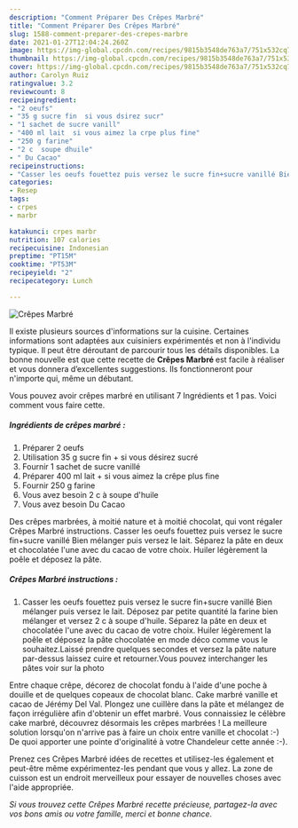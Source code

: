 ```yaml
---
description: "Comment Préparer Des Crêpes Marbré"
title: "Comment Préparer Des Crêpes Marbré"
slug: 1588-comment-preparer-des-crepes-marbre
date: 2021-01-27T12:04:24.260Z
image: https://img-global.cpcdn.com/recipes/9815b3548de763a7/751x532cq70/crepes-marbre-photo-principale-de-la-recette.jpg
thumbnail: https://img-global.cpcdn.com/recipes/9815b3548de763a7/751x532cq70/crepes-marbre-photo-principale-de-la-recette.jpg
cover: https://img-global.cpcdn.com/recipes/9815b3548de763a7/751x532cq70/crepes-marbre-photo-principale-de-la-recette.jpg
author: Carolyn Ruiz
ratingvalue: 3.2
reviewcount: 8
recipeingredient:
- "2 oeufs"
- "35 g sucre fin  si vous dsirez sucr"
- "1 sachet de sucre vanill"
- "400 ml lait  si vous aimez la crpe plus fine"
- "250 g farine"
- "2 c  soupe dhuile"
- " Du Cacao"
recipeinstructions:
- "Casser les oeufs fouettez puis versez le sucre fin+sucre vanillé Bien mélanger puis versez le lait. Déposez par petite quantité la farine bien mélanger et versez 2 c à soupe d&#39;huile. Séparez la pâte en deux et chocolatée l&#39;une avec du cacao de votre choix. Huiler légèrement la poêle et déposez la pâte chocolatée en mode déco comme vous le souhaitez.Laissé prendre quelques secondes et versez la pâte nature par-dessus laissez cuire et retourner.Vous pouvez interchanger les pâtes voir sur la photo"
categories:
- Resep
tags:
- crpes
- marbr

katakunci: crpes marbr 
nutrition: 107 calories
recipecuisine: Indonesian
preptime: "PT15M"
cooktime: "PT53M"
recipeyield: "2"
recipecategory: Lunch

---
```



![Crêpes Marbré](https://img-global.cpcdn.com/recipes/9815b3548de763a7/751x532cq70/crepes-marbre-photo-principale-de-la-recette.jpg)

Il existe plusieurs sources d'informations sur la cuisine. Certaines informations sont adaptées aux cuisiniers expérimentés et non à l'individu typique. Il peut être déroutant de parcourir tous les détails disponibles. La bonne nouvelle est que cette recette de <strong> Crêpes Marbré </strong> est facile à réaliser et vous donnera d’excellentes suggestions. Ils fonctionneront pour n'importe qui, même un débutant.

<!--inarticleads1-->

Vous pouvez avoir crêpes marbré en utilisant 7 Ingrédients et 1 pas. Voici comment vous faire cette.

##### Ingrédients de crêpes marbré :

1. Préparer 2 oeufs
1. Utilisation 35 g sucre fin + si vous désirez sucré
1. Fournir 1 sachet de sucre vanillé
1. Préparer 400 ml lait + si vous aimez la crêpe plus fine
1. Fournir 250 g farine
1. Vous avez besoin 2 c à soupe d&#39;huile
1. Vous avez besoin  Du Cacao


Des crêpes marbrées, à moitié nature et à moitié chocolat, qui vont régaler Crêpes Marbré instructions. Casser les oeufs fouettez puis versez le sucre fin+sucre vanillé Bien mélanger puis versez le lait. Séparez la pâte en deux et chocolatée l&#39;une avec du cacao de votre choix. Huiler légèrement la poêle et déposez la pâte. 

<!--inarticleads2-->

##### Crêpes Marbré instructions :

1. Casser les oeufs fouettez puis versez le sucre fin+sucre vanillé Bien mélanger puis versez le lait. Déposez par petite quantité la farine bien mélanger et versez 2 c à soupe d&#39;huile. Séparez la pâte en deux et chocolatée l&#39;une avec du cacao de votre choix. Huiler légèrement la poêle et déposez la pâte chocolatée en mode déco comme vous le souhaitez.Laissé prendre quelques secondes et versez la pâte nature par-dessus laissez cuire et retourner.Vous pouvez interchanger les pâtes voir sur la photo


Entre chaque crêpe, décorez de chocolat fondu à l&#39;aide d&#39;une poche à douille et de quelques copeaux de chocolat blanc. Cake marbré vanille et cacao de Jérémy Del Val. Plongez une cuillère dans la pâte et mélangez de façon irrégulière afin d&#39;obtenir un effet marbré. Vous connaissiez le célèbre cake marbré, découvrez désormais les crêpes marbrées ! La meilleure solution lorsqu&#39;on n&#39;arrive pas à faire un choix entre vanille et chocolat :-) De quoi apporter une pointe d&#39;originalité à votre Chandeleur cette année :-). 

<!--inarticleads1-->

<p>
Prenez ces Crêpes Marbré idées de recettes et utilisez-les également et peut-être même expérimentez-les pendant que vous y allez. La zone de cuisson est un endroit merveilleux pour essayer de nouvelles choses avec l'aide appropriée.
</p>

<p>
<i>Si vous trouvez cette Crêpes Marbré recette précieuse, partagez-la avec vos bons amis ou votre famille, merci et bonne chance.</i>
</p>
